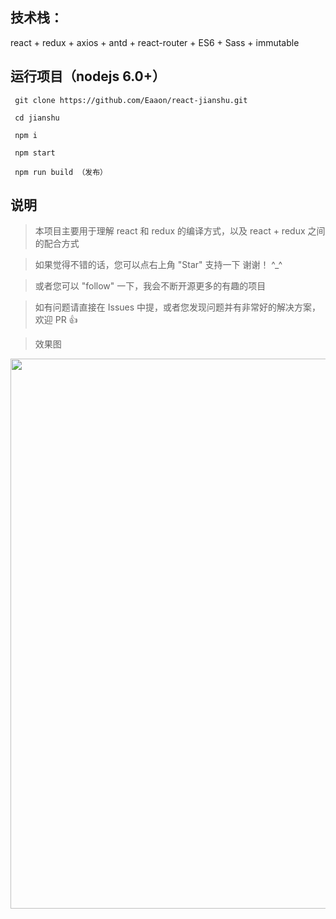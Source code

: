 
## 技术栈：
  react + redux + axios + antd + react-router + ES6 + Sass + immutable


## 运行项目（nodejs 6.0+）

```
 git clone https://github.com/Eaaon/react-jianshu.git

 cd jianshu

 npm i 
  
 npm start

 npm run build （发布）
```


## 说明

>  本项目主要用于理解 react 和 redux 的编译方式，以及 react + redux 之间的配合方式

>  如果觉得不错的话，您可以点右上角 "Star" 支持一下 谢谢！ ^_^

>  或者您可以 "follow" 一下，我会不断开源更多的有趣的项目

>  如有问题请直接在 Issues 中提，或者您发现问题并有非常好的解决方案，欢迎 PR 👍

>  效果图
<img src="https://github.com/Eaaon/Icon-net/blob/master/src/assets/effect-picture.JPG" width="880px" title=""  alt=""/>